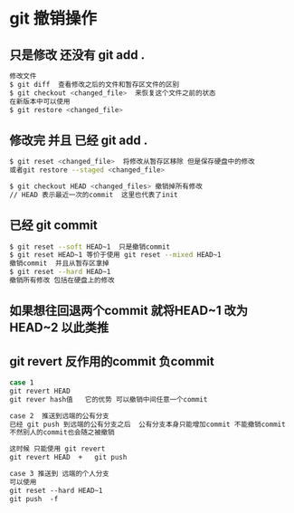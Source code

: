 # git 撤销操作
## 只是修改 还没有 git add .
```bash
修改文件
$ git diff  查看修改之后的文件和暂存区文件的区别
$ git checkout <changed_file>  来恢复这个文件之前的状态
在新版本中可以使用 
$ git restore <changed_file>
```

## 修改完  并且 已经 git add .
```bash
$ git reset <changed_file>  将修改从暂存区移除 但是保存硬盘中的修改
或者git restore --staged <changed_file>  

$ git checkout HEAD <changed_files> 撤销掉所有修改 
// HEAD 表示最近一次的commit  这里也代表了init

```


## 已经 git commit 
```bash
$ git reset --soft HEAD~1  只是撤销commit
$ git reset HEAD~1 等价于使用 git reset --mixed HEAD~1
撤销commit  并且从暂存区拿掉
$ git reset --hard HEAD~1
撤销所有修改 包括在硬盘上的修改
```


## 如果想往回退两个commit 就将HEAD~1 改为 HEAD~2 以此类推

## git revert  反作用的commit  负commit
```bash
case 1
git revert HEAD   
git rever hash值   它的优势 可以撤销中间任意一个commit

case 2  推送到远端的公有分支
已经 git push 到远端的公有分支之后  公有分支本身只能增加commit 不能撤销commit  
不然别人的commit也会随之被撤销

这时候 只能使用 git revert 
git revert HEAD  +   git push 

case 3 推送到 远端的个人分支
可以使用
git reset --hard HEAD~1
git push  -f 
```